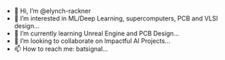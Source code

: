 - 👋 Hi, I’m @elynch-rackner
- 👀 I’m interested in ML/Deep Learning, supercomputers, PCB and VLSI design...
- 🌱 I’m currently learning Unreal Engine and PCB Design...
- 💞️ I’m looking to collaborate on Impactful AI Projects...
- 📫 How to reach me: batsignal...

<!---
elynch-rackner/elynch-rackner is a ✨ special ✨ repository because its `README.md` (this file) appears on your GitHub profile.
You can click the Preview link to take a look at your changes.
--->
